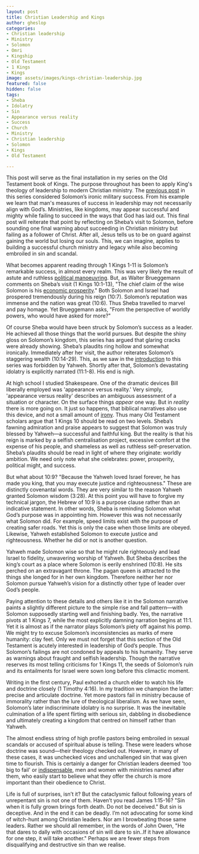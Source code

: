```yaml
---
layout: post
title: Christian Leadership and Kings
author: gheslop
categories:
- Christian leadership
- Ministry
- Solomon
- Omri
- Kingship
- Old Testament
- 1 Kings
- Kings
image: assets/images/kings-christian-leadership.jpg
featured: false
hidden: false
tags:
- Sheba
- Idolatry
- Sin
- Appearance versus reality
- Success
- Church
- Ministry
- Christian leadership
- Solomon
- Kings
- Old Testament

---
```

This post will serve as the final installation in my series on the Old Testament book of Kings. The purpose throughout has been to apply King's theology of leadership to modern Christian ministry. The [previous post](https://rekindle.co.za/content/2020-08-19-kings-and-christian-leadership "True Success In Christian Leadership") in this series considered Solomon’s ironic military success. From his example we learn that man's measures of success in leadership may not necessarily align with God’s. Ministries, like kingdoms, may appear successful and mighty while failing to succeed in the ways that God has laid out. This final post will reiterate that point by reflecting on Sheba’s visit to Solomon, before sounding one final warning about succeeding in Christian ministry but failing as a follower of Christ. After all, Jesus tells us to be on guard against gaining the world but losing our souls. This, we can imagine, applies to building a successful church ministry and legacy while also becoming embroiled in sin and scandal.

What becomes apparent reading through 1 Kings 1-11 is Solomon’s remarkable success, in almost every realm. This was very likely the result of astute and ruthless [political manoeuvring](https://rekindle.co.za/content/2019-11-28-kings-and-christian-leadership-church-politics "Surviving Church Politics"). But, as Walter Brueggemann comments on Sheba’s visit (1 Kings 10:1-13), "The chief claim of the wise Solomon is his [economic prosperity](https://rekindle.co.za/content/2020-04-29-kings-and-christian-leadership-subtitle "Leaders Are Servants Not Centres")." Both Solomon and Israel had prospered tremendously during his reign (10:7). Solomon’s reputation was immense and the nation was great (10:6). Thus Sheba travelled to marvel and pay homage. Yet Brueggemann asks, "From the perspective of worldly powers, who would have asked for more?"

Of course Sheba would have been struck by Solomon’s success as a leader. He achieved all those things that the world pursues. But despite the shiny gloss on Solomon’s kingdom, this series has argued that glaring cracks were already showing. Sheba’s plaudits ring hollow and somewhat ironically. Immediately after her visit, the author reiterates Solomon’s staggering wealth (10:14-29). This, as we saw in the [introduction](https://rekindle.co.za/content/2020-04-15-kings-and-christian-leadership-an-introduction "Kings, Christian Leaders, And Deuteronomy 17") to this series was forbidden by Yahweh. Shortly after that, Solomon’s devastating idolatry is explicitly narrated (11:1-8). His end is nigh.

At high school I studied Shakespeare. One of the dramatic devices Bill liberally employed was 'appearance versus reality.' Very simply, 'appearance versus reality' describes an ambiguous assessment of a situation or character. On the surface things _appear_ one way. But in _reality_ there is more going on. It just so happens, that biblical narratives also use this device, and not a small amount of [irony](https://rekindle.co.za/content/irony-abounding-to-the-chief-of-persia/ "Old Testament Irony"). Thus many Old Testament scholars argue that 1 Kings 10 should be read on two levels. Sheba’s fawning admiration and praise appears to suggest that Solomon was truly blessed by Yahweh—a successful and faithful king. But the reality is that his reign is marked by a selfish centralisation project, excessive comfort at the expense of his people, and shameless as well as ruthless self-preservation. Sheba’s plaudits should be read in light of where they originate: worldly ambition. We need only note what she celebrates: power, prosperity, political might, and success.

But what about 10:9? "Because the Yahweh loved Israel forever, he has made you king, that you may execute justice and righteousness." These are distinctly covenantal words. They are very similar to the reason Yahweh granted Solomon wisdom (3:28). At this point you will have to forgive my technical jargon, the Hebrew of 10:9 is a purpose clause rather than an indicative statement. In other words, Sheba is reminding Solomon what God’s purpose was in appointing him. However this was not necessarily what Solomon did. For example, speed limits exist with the purpose of creating safer roads. Yet this is only the case when those limits are obeyed. Likewise, Yahweh established Solomon to execute justice and righteousness. Whether he did or not is another question.

Yahweh made Solomon wise so that he might rule righteously and lead Israel to fidelity, unwavering worship of Yahweh. But Sheba describes the king’s court as a place where Solomon is eerily enshrined (10:8). He sits perched on an extravagant throne. The pagan queen is attracted to the things she longed for in her own kingdom. Therefore neither her nor Solomon pursue Yahweh’s vision for a distinctly other type of leader over God’s people.

Paying attention to these details and others like it in the Solomon narrative paints a slightly different picture to the simple rise and fall pattern—with Solomon supposedly starting well and finishing badly. Yes, the narrative pivots at 1 Kings 7, while the most explicitly damning narration begins at 11:1. Yet it is almost as if the narrator plays Solomon’s piety off against his pomp. We might try to excuse Solomon’s inconsistencies as marks of mere humanity: clay feet. Only we must not forget that this section of the Old Testament is acutely interested in leadership of God’s people. Thus Solomon’s failings are not condoned by appeals to his humanity. They serve as warnings about fraught and selfish leadership. Though the narrative reserves its most telling criticisms for 1 Kings 11, the seeds of Solomon’s ruin and its entailments for Israel were sown long before this climactic moment.

Writing in the first century, Paul exhorted a church elder to watch his life and doctrine closely (1 Timothy 4:16). In my tradition we champion the latter: precise and articulate doctrine. Yet more pastors fail in ministry because of immorality rather than the lure of theological liberalism. As we have seen, Solomon’s later indiscriminate idolatry is no surprise. It was the inevitable culmination of a life spent flirting with serious sin, dabbling in disobedience and ultimately creating a kingdom that centred on himself rather than Yahweh.

The almost endless string of high profile pastors being embroiled in sexual scandals or accused of spiritual abuse is telling. These were leaders whose doctrine was sound—their theology checked out. However, in many of these cases, it was unchecked vices and unchallenged sin that was given time to flourish. This is certainly a danger for Christian leaders deemed 'too big to fail' or [indispensable](https://rekindle.co.za/content/pastor-you-are-dispensable/ "Pastor, You Are Dispensable"), men and women with ministries named after them, who easily start to believe what they offer the church is more important than their obedience to Christ.

Life is full of surprises, isn’t it? But the cataclysmic fallout following years of unrepentant sin is not one of them. Haven’t you read James 1:15-16? "Sin when it is fully grown brings forth death. Do not be deceived." But sin is deceptive. And in the end it can be deadly. I’m not advocating for some kind of witch-hunt among Christian leaders. Nor am I browbeating those same leaders. Rather we should all remember, in the words of John Owen, "He that dares to dally with occasions of sin will dare to sin..If it have allowance for one step, it will take another." Perhaps we are fewer steps from disqualifying and destructive sin than we realise.